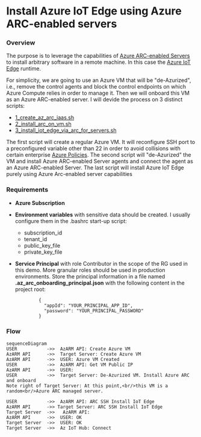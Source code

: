 # Install Azure IoT Edge using Azure ARC-enabled servers
### Overview ###
The purpose is to leverage the capabilities of [Azure ARC-enabled Servers](https://docs.microsoft.com/en-us/azure/azure-arc/servers/overview) to install arbitrary software in a remote machine. In this case the [Azure IoT Edge](https://docs.microsoft.com/en-us/azure/iot-edge/iot-edge-runtime?view=iotedge-1.4) runtime.

For simplicity, we are going to use an Azure VM that will be "de-Azurized", i.e., remove the control agents and block the control endpoints on which Azure Compute relies in order to manage it. Then we will onboard this VM  as an Azure ARC-enabled server. 
I will devide the process on 3 distinct scripts:

 - [1_create_az_arc_iaas.sh](https://github.com/SeryioGonzalez/install_iot_edge_with_arc_for_servers/blob/main/1_create_az_arc_iaas.sh "1_create_az_arc_iaas.sh")
 - [2_install_arc_on_vm.sh](https://github.com/SeryioGonzalez/install_iot_edge_with_arc_for_servers/blob/main/1_create_az_arc_iaas.sh "2_install_arc_on_vm.sh")
 - [3_install_iot_edge_via_arc_for_servers.sh](https://github.com/SeryioGonzalez/install_iot_edge_with_arc_for_servers/blob/main/1_create_az_arc_iaas.sh "3_install_iot_edge_via_arc_for_servers.sh")

The first script will create a regular Azure VM. It will reconfigure SSH port to a preconfigured variable other than 22 in order to avoid collisions with certain enterprise [Azure Policies](https://docs.microsoft.com/en-us/azure/governance/policy/overview).
The second script will "de-Azurized" the VM and install Azure ARC-enabled Server agents and connect the agent as an Azure ARC-enabled Server.
The last script will install Azure IoT Edge purely using Azure Arc-enabled server capabilities

### Requirements
- **Azure Subscription**
- **Environment variables** with sensitive data should be created. I usually configure them in the .bashrc start-up script:
	- subscription_id
	- tenant_id
	- public_key_file
	- private_key_file
		
- **Service Principal** with role Contributor in the scope of the RG used in this demo. More granular roles should be used in production environments. Store the principal information in a file named **.az_arc_onboarding_principal.json** with the following content in the project root:
```
			{
			  "appId": "YOUR_PRINCIPAL_APP_ID",
			  "password": "YOUR_PRINCIPAL_PASSWORD"
			}
```
### Flow
```mermaid
sequenceDiagram
USER           ->>  AzARM API: Create Azure VM
AzARM API      ->>  Target Server: Create Azure VM
AzARM API      ->>  USER: Azure VM Created
USER           ->>  AzARM API: Get VM Public IP
AzARM API      ->>  USER: 
USER           ->>  Target Server: De-Azurized VM. Install Azure ARC and onboard
Note right of Target Server: At this point,<br/>this VM is a random<br/>Azure ARC managed server.

USER           ->>  AzARM API: ARC SSH Install IoT Edge
AzARM API      ->> Target Server: ARC SSH Install IoT Edge
Target Server  ->>   AzARM API: 
AzARM API      ->>  USER: OK
Target Server  ->>  USER: OK
Target Server  ->>  Az IoT Hub: Connect
```
